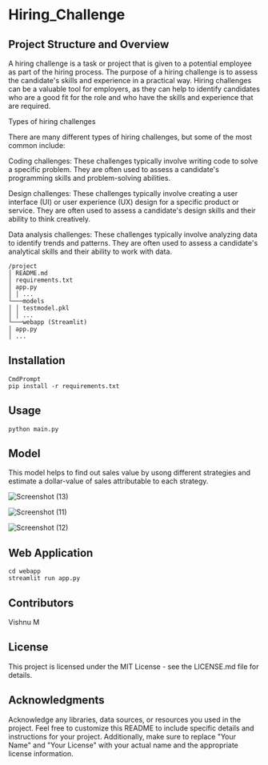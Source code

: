 # Hiring_Challenge

## Project Structure and Overview

A hiring challenge is a task or project that is given to a potential employee as part of the hiring process. The purpose of a hiring challenge is to assess the candidate's skills and experience in a practical way. Hiring challenges can be a valuable tool for employers, as they can help to identify candidates who are a good fit for the role and who have the skills and experience that are required.

Types of hiring challenges

There are many different types of hiring challenges, but some of the most common include:

Coding challenges: These challenges typically involve writing code to solve a specific problem. They are often used to assess a candidate's programming skills and problem-solving abilities.

Design challenges: These challenges typically involve creating a user interface (UI) or user experience (UX) design for a specific product or service. They are often used to assess a candidate's design skills and their ability to think creatively.

Data analysis challenges: These challenges typically involve analyzing data to identify trends and patterns. They are often used to assess a candidate's analytical skills and their ability to work with data.


    /project
    │ README.md
    │ requirements.txt
    │ app.py
    │ │ ...
    └───models
    │ │ testmodel.pkl
    │ │ ...
    └───webapp (Streamlit)
    │ app.py
    │ ...




## Installation

    CmdPrompt
    pip install -r requirements.txt

## Usage

    python main.py

## Model

This model helps to find out sales value by usong different strategies and  estimate a dollar-value of sales attributable to each strategy.

![Screenshot (13)](https://github.com/VishnuMurali1599/Hiring_Challenge/assets/133478960/dbbf1a1f-90d0-42ad-89ea-e767fddbdc4f)



![Screenshot (11)](https://github.com/VishnuMurali1599/Hiring_Challenge/assets/133478960/4ebb85b1-ece5-42bd-826a-60f080ca85b8)


![Screenshot (12)](https://github.com/VishnuMurali1599/Hiring_Challenge/assets/133478960/89026e44-9c37-4941-91e6-c2be5f13a8af)



## Web Application

    cd webapp
    streamlit run app.py

## Contributors
Vishnu M

## License
This project is licensed under the MIT License - see the LICENSE.md file for details.

## Acknowledgments
Acknowledge any libraries, data sources, or resources you used in the project.
Feel free to customize this README to include specific details and instructions for your project. Additionally, make sure to replace "Your Name" and "Your License" with your actual name and the appropriate license information.






